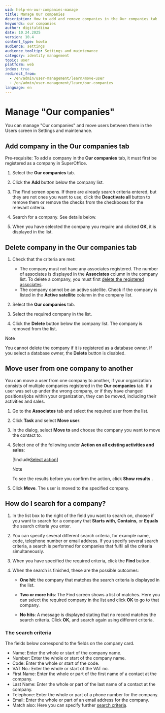 ```yaml
---
uid: help-en-our-companies-manage
title: Manage Our companies
description: How to add and remove companies in the Our companies tab
keywords: our companies
author: digitaldiina
date: 10.24.2025
version: 10.4
content_type: howto
audience: settings
audience_tooltip: Settings and maintenance
category: identity management
topic: user
platform: web
index: true
redirect_from: 
  - /en/admin/user-management/learn/move-user
  - /en/admin/user-management/learn/our-companies
language: en
---
```


# Manage "Our companies"

You can manage "Our companies" and move users between them in the Users screen in Settings and maintenance.

## Add company in the Our companies tab

Pre-requisite: To add a company in the **Our companies** tab, it must first be registered as a company in SuperOffice.

1. Select the **Our companies** tab.

1. Click the **Add** button below the company list.

1. The Find screen opens. If there are already search criteria entered, but they are not ones you want to use, click the **Deactivate all** button to remove them or remove the checks from the checkboxes for the relevant criteria.

1. Search for a company. See details below.

1. When you have selected the company you require and clicked **OK**, it is displayed in the list.

## Delete company in the Our companies tab

1. Check that the criteria are met:

    * The company must not have any associates registered. The number of associates is displayed in the **Associates** column in the company list. To delete a company, you must first [delete the registered associates][2].
    * The company cannot be an active satellite. Check if the company is listed in the **Active satellite** column in the company list.

1. Select the **Our companies** tab.

1. Select the required company in the list.

1. Click the **Delete** button below the company list. The company is removed from the list.

> [!NOTE]
> You cannot delete the company if it is registered as a database owner. If you select a database owner, the **Delete** button is disabled.

## <a id="move"></a>Move user from one company to another

You can move a user from one company to another, if your organization consists of multiple companies registered in the **Our companies** tab. If a user was set up under the wrong company, or if they have changed positions/jobs within your organization, they can be moved, including their activities and sales.

1. Go to the **Associates** tab and select the required user from the list.

1. Click **Task** and select **Move user**.

1. In the dialog, select **Move to** and choose the company you want to move the contact to.

1. Select one of the following under **Action on all existing activities and sales**:

    [!include[Select action](../../learn/includes/select-action-on-activity.md)]

    > [!NOTE]
    > To see the results before you confirm the action, click **Show results** <i class="ph ph-info" aria-hidden="true"></i>.

1. Click **Move**. The user is moved to the specified company.

## How do I search for a company?

1. In the list box to the right of the field you want to search on, choose if you want to search for a company that **Starts with**, **Contains**, or **Equals** the search criteria you enter.

2. You can specify several different search criteria, for example name, code, telephone number or email address. If you specify several search criteria, a search is performed for companies that fulfil all the criteria simultaneously.

3. When you have specified the required criteria, click the **Find** button.

4. When the search is finished, these are the possible outcomes:

    * **One hit**: the company that matches the search criteria is displayed in the list.

    * **Two or more hits**: The Find screen shows a list of matches. Here you can select the required company in the list and click **OK** to go to that company.

    * **No hits**: A message is displayed stating that no record matches the search criteria. Click **OK**, and search again using different criteria.

### <a id="criteria"></a>The search criteria

The fields below correspond to the fields on the company card.

* Name: Enter the whole or start of the company name.
* Number: Enter the whole or start of the company name.
* Code: Enter the whole or start of the code.
* VAT No.: Enter the whole or start of the VAT no.
* First Name: Enter the whole or part of the first name of a contact at the company.
* Last Name: Enter the whole or part of the last name of a contact at the company.
* Telephone: Enter the whole or part of a phone number for the company.
* Email: Enter the whole or part of an email address for the company.
* Match also: Here you can specify further [search criteria][1].

<!-- Referenced links -->
[1]: ../../search-options/learn/search-criteria.md
[2]: update-user.md#delete

<!-- Referenced images -->
